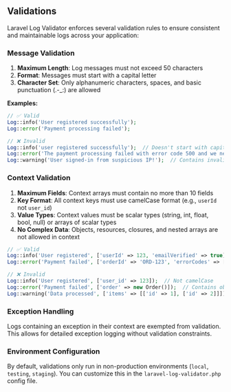 ## Validations

Laravel Log Validator enforces several validation rules to ensure consistent and maintainable logs across your application:

### Message Validation

1. **Maximum Length**: Log messages must not exceed 50 characters
2. **Format**: Messages must start with a capital letter
3. **Character Set**: Only alphanumeric characters, spaces, and basic punctuation (.-_:) are allowed

**Examples:**
```php
// ✅ Valid
Log::info('User registered successfully');
Log::error('Payment processing failed');

// ❌ Invalid
Log::info('user registered successfully');  // Doesn't start with capital
Log::error('The payment processing failed with error code 500 and we need to investigate this issue further');  // Too long
Log::warning('User signed-in from suspicious IP!');  // Contains invalid character (!)
```

### Context Validation

1. **Maximum Fields**: Context arrays must contain no more than 10 fields
2. **Key Format**: All context keys must use camelCase format (e.g., `userId` not `user_id`)
3. **Value Types**: Context values must be scalar types (string, int, float, bool, null) or arrays of scalar types
4. **No Complex Data**: Objects, resources, closures, and nested arrays are not allowed in context

```php
// ✅ Valid
Log::info('User registered', ['userId' => 123, 'emailVerified' => true]);
Log::error('Payment failed', ['orderId' => 'ORD-123', 'errorCodes' => [4001, 4002]]);

// ❌ Invalid
Log::info('User registered', ['user_id' => 123]);  // Not camelCase
Log::error('Payment failed', ['order' => new Order()]);  // Contains object
Log::warning('Data processed', ['items' => [['id' => 1], ['id' => 2]]]);  // Nested array
```

### Exception Handling

Logs containing an exception in their context are exempted from validation. This allows for detailed exception logging without validation constraints.

### Environment Configuration

By default, validations only run in non-production environments (`local`, `testing`, `staging`). You can customize this in the `laravel-log-validator.php` config file.
